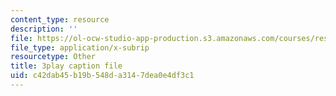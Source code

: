 ```yaml
---
content_type: resource
description: ''
file: https://ol-ocw-studio-app-production.s3.amazonaws.com/courses/res-6-012-introduction-to-probability-spring-2018/c42dab45b19b548da3147dea0e4df3c1_KPF8owESMdo.vtt
file_type: application/x-subrip
resourcetype: Other
title: 3play caption file
uid: c42dab45-b19b-548d-a314-7dea0e4df3c1
---
```

